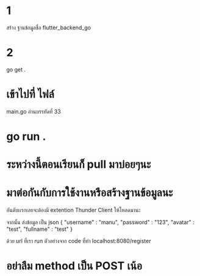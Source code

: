 <!-- อย่าลืมเปิดใช้งาน หรือ cd ไปที่ flutter_project_backend ก่อนนะ -->

# 1
สร้าง ฐานข้อมูลชื่อ
flutter_backend_go

# 2 
go get .

# เข้าไปที่ ไฟล์ 
main.go อ่านบรรทัดที่  33

# go run .

# ระหว่างนี้ตอนเรียนก็ pull มาบ่อยๆนะ

# มาต่อกันกับการใช้งานหรือสร้างฐานข้อมูลนะ
อันดับเเรกเลยจะต้องมี extention 
Thunder Client ให้โหลดมานะ

จากนั้น ส่งข้อมูล เป็น json 
{
    "username" : "manu",
    "password" : "123",
    "avatar" : "test",
    "fullname" : "test"
}


ด้วย url ที่เรา run 
 ตัวอย่างจาก code ที่ทำ 
 localhost:8080/register

# อย่าลืม method เป็น POST เน้อ